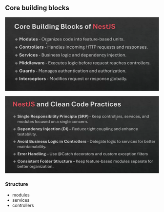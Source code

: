 ## Core building blocks

![core building blocks](image.png)

![Clean Code ](image-1.png)

### Structure

 - modules
 - services
 - controllers
 